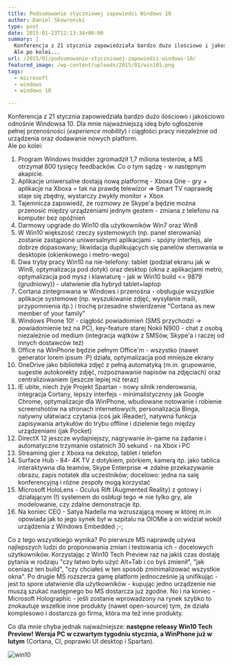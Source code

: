 ```yaml
---
title: Podsumowanie styczniowej zapowiedzi Windows 10
author: Daniel Skowroński
type: post
date: 2015-01-23T12:13:34+00:00
summary: |
  Konferencja z 21 stycznia zapowiedziała bardzo dużo ilościowo i jakościowo odnośnie Windowsa 10. Dla mnie najważniejszą ideą było ogłoszenie pełnej przenośności (<em>experience mobility</em>) i ciągłości pracy niezależnid od urządzenia oraz dodawanie nowych platform.
  Ale po kolei...
url: /2015/01/podsumowanie-styczniowej-zapowiedzi-windows-10/
featured_image: /wp-content/uploads/2015/01/win101.png
tags:
  - microsoft
  - windows
  - windows 10

---
```

Konferencja z 21 stycznia zapowiedziała bardzo dużo ilościowo i jakościowo odnośnie Windowsa 10. Dla mnie najważniejszą ideą było ogłoszenie  
pełnej przenośności (_experience mobility_) i ciągłości pracy niezależnie od urządzenia oraz dodawanie nowych platform.  
Ale po kolei:

  1. Program Windows Insidder zgromadził 1,7 miliona testerów, a MS otrzymał 800 tysięcy feedbacków. Co o tym sądzę - w następnym akapicie.
  2. Aplikacje uniwersalne dostają nową platformę - Xboxa One - gry + aplikacje na Xboxa = tak na prawdę telewizor => Smart TV naprawdę staje się zbędny, wystarczy zwykły monitor + Xbox
  3. Tajemnicza zapowiedź, że rozmowy ze Skype'a będzie można przenosić między urządzeniami jednym gestem - zmiana z telefonu na komputer bez opóźnień 
  4. Darmowy upgrade do Win10 dla użytkowników Win7 oraz Win8
  5. W Win10 większość rzeczy systemowych (np. panel sterowania) zostanie zastąpione uniwersalnymi aplikacjami - spójny interfejs, ale dobrze dopasowany; likwidacja duplikujących się panelów sterowania w desktopie (okienkowego i metro-wego)
  6. Dwa tryby pracy Win10 na nie-telefony: tablet (podział ekranu jak w Win8, optymalizacja pod dotyk) oraz desktop (okna z aplikacjami metro, optymalizacja pod mysz i klawiaturę - jak w Win10 build <= 9879 (grudniowy)) - ułatwienie dla hybryd tablet+laptop
  7. Cortana zintegrowana w Windows i przenośna - obsługuje wszystkie aplikacje systemowe (np. wyszukiwanie zdjęć, wysyłanie maili, przypomnienia itp.) i trochę przesadne stwierdzenie "Cortana as new member of your family"
  8. Windows Phone 10! - ciągłość powiadomień (SMS przychodzi -> powiadomienie też na PC), key-feature starej Nokii N900 - chat z osobą niezależnie od medium (integracja wątków z SMSów, Skype'a i raczej od innych dostawców też)
  9. Office na WinPhone będzie pełnym Office'm - wszystko (nawet generator lorem ipsum :P) działa, optymalizacja pod mniejsze ekrany
 10. OneDrive jako biblioteka zdjęć z pełną automatyką (m.in. grupowanie, sugestie autokorekty zdjęć, rozpoznawanie napisów na zdjęciach) oraz centralizowaniem (jeszcze lepiej niż teraz)
 11. IE ubite, niech żyje Projekt Spartan - nowy silnik renderowania, integracja Cortany, lepszy interfejs - minimalistycznny jak Google Chrome, optymalizacje dla WinPhone, wbudowane notowanie i robienie screenshotów na stronach internetowych, personalizacja Binga, natywny ułatwiacz czytania (coś jak iReader), natywna funkcja zapisywania artykułów do trybu offline i dzielenie tego między urządzeniami (jak Pocket)
 12. DirectX 12 jeszcze wydajniejszy, nagrywanie in-game na żądanie i automatyczne trzymanie ostatnich 30 sekund - na Xbox i PC
 13. Streaming gier z Xboxa na dekstop, tablet i telefon
 14. Surface Hub - 84- 4K TV z dotykiem, piórkiem, kamerą itp. jako tablica interaktywna dla teamów, Skype Enterprise => zdalne przekazywanie obrazu, zapis notatek dla uczestników; docelowo: jedna na salę konferencyjną i różne zespoły mogą korzystać
 15. Microsoft HoloLens - Oculus Rift (Augmented Reality) z gotowy i działającym (!) systemem do osbługi tego => nie tylko gry, ale modelowanie, czy zdalne demonstracje itp.
 16. Na koniec CEO - Satya Nadella ma wzruszającą mowę w której m.in opowiada jak to jego synek był w szpitalu na OIOMie a on widział wokół urządzenia z Windows Embedded ;-;

Co z tego wszystkiego wynika? Po pierwsze MS naprawdę używa najlepszych ludzi do proponowania zmian i testowania ich - docelowych użytkowników. Korzystając z Win10 Tech Preview raz na jakiś czas dostaję pytania w rodzaju "czy łatwo było użyć Alt+Tab i co byś zmienił", "jak oceniasz ten build", "czy chciałeś w ten sposób zminimalizować wszystkie okna". Po drugie MS rozszerza gamę platform jednocześnie ją unifikując - jest to spore ułatwienie dla użytkowników - kupując jedno urządzenie nie muszą szukać następnego bo MS dostarcza już zgodne. No i na koniec - Microsoft Holographic - jeśli zostanie wprowadzony na rynek szybko to znokautuje wszelkie inne produkty (nawet open-source) tym, że działa komplesowo i dostarcza go firma, która ma też inne produkty.

Co dla mnie chyba jednak najważniejsze: **następne releasy Win10 Tech Preview! Wersja PC w czwartym tygodniu stycznia, a WinPhone już w lutym** (Cortana, CI, poprawki UI desktop i Spartan).

![win10](/wp-content/uploads/2015/01/win101.png)
